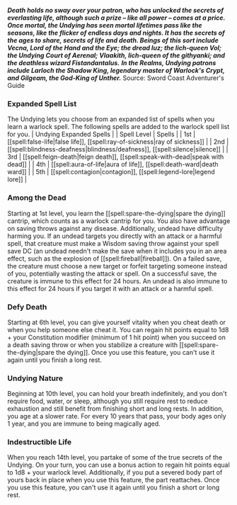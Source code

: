 ***Death holds no sway over your patron, who has unlocked the secrets of everlasting life, although such a prize – like all power – comes at a price. Once mortal, the Undying has seen mortal lifetimes pass like the seasons, like the flicker of endless days and nights. It has the secrets of the ages to share, secrets of life and death. Beings of this sort include Vecna, Lord of the Hand and the Eye; the dread Iuz; the lich-queen Vol; the Undying Court of Aerenal; Vlaakith, lich-queen of the githyanki; and the deathless wizard Fistandantalus.***
***In the Realms, Undying patrons include Larloch the Shadow King, legendary master of Warlock's Crypt, and Gilgeam, the God-King of Unther.***
Source: Sword Coast Adventurer's Guide
### Expanded Spell List
The Undying lets you choose from an expanded list of spells when you learn a warlock spell. The following spells are added to the warlock spell list for you.
| Undying Expanded Spells |
| Spell Level | Spells |
| 1st | [[spell:false-life|false life]], [[spell:ray-of-sickness|ray of sickness]] |
| 2nd | [[spell:blindness-deafness|blindness/deafness]], [[spell:silence|silence]] |
| 3rd | [[spell:feign-death|feign death]], [[spell:speak-with-dead|speak with dead]] |
| 4th | [[spell:aura-of-life|aura of life]], [[spell:death-ward|death ward]] |
| 5th | [[spell:contagion|contagion]], [[spell:legend-lore|legend lore]] |
### Among the Dead
Starting at 1st level, you learn the [[spell:spare-the-dying|spare the dying]] cantrip, which counts as a warlock cantrip for you. You also have advantage on saving throws against any disease.
Additionally, undead have difficulty harming you. If an undead targets you directly with an attack or a harmful spell, that creature must make a Wisdom saving throw against your spell save DC (an undead needn't make the save when it includes you in an area effect, such as the explosion of [[spell:fireball|fireball]]). On a failed save, the creature must choose a new target or forfeit targeting someone instead of you, potentially wasting the attack or spell. On a successful save, the creature is immune to this effect for 24 hours. An undead is also immune to this effect for 24 hours if you target it with an attack or a harmful spell.
### Defy Death
Starting at 6th level, you can give yourself vitality when you cheat death or when you help someone else cheat it. You can regain hit points equal to 1d8 + your Constitution modifier (minimum of 1 hit point) when you succeed on a death saving throw or when you stabilize a creature with [[spell:spare-the-dying|spare the dying]].
Once you use this feature, you can't use it again until you finish a long rest.
### Undying Nature
Beginning at 10th level, you can hold your breath indefinitely, and you don't require food, water, or sleep, although you still require rest to reduce exhaustion and still benefit from finishing short and long rests.
In addition, you age at a slower rate. For every 10 years that pass, your body ages only 1 year, and you are immune to being magically aged.
### Indestructible Life
When you reach 14th level, you partake of some of the true secrets of the Undying. On your turn, you can use a bonus action to regain hit points equal to 1d8 + your warlock level. Additionally, if you put a severed body part of yours back in place when you use this feature, the part reattaches.
Once you use this feature, you can't use it again until you finish a short or long rest.